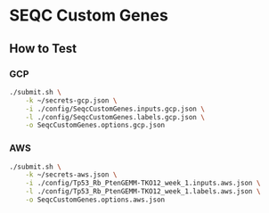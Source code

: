 # SEQC Custom Genes

## How to Test

### GCP

```bash
./submit.sh \
    -k ~/secrets-gcp.json \
    -i ./config/SeqcCustomGenes.inputs.gcp.json \
    -l ./config/SeqcCustomGenes.labels.gcp.json \
    -o SeqcCustomGenes.options.gcp.json
```

### AWS

```bash
./submit.sh \
    -k ~/secrets-aws.json \
    -i ./config/Tp53_Rb_PtenGEMM-TKO12_week_1.inputs.aws.json \
    -l ./config/Tp53_Rb_PtenGEMM-TKO12_week_1.labels.aws.json \
    -o SeqcCustomGenes.options.aws.json
```
